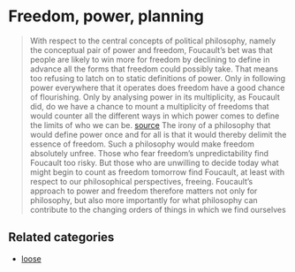 # Freedom, power, planning

> With respect to the central concepts of political philosophy, namely the conceptual pair of power and freedom, Foucault’s bet was that people are likely to win more for freedom by declining to define in advance all the forms that freedom could possibly take. That means too refusing to latch on to static definitions of power. Only in following power everywhere that it operates does freedom have a good chance of flourishing. Only by analysing power in its multiplicity, as Foucault did, do we have a chance to mount a multiplicity of freedoms that would counter all the different ways in which power comes to define the limits of who we can be. [source](https://aeon.co/essays/why-foucaults-work-on-power-is-more-important-than-ever)
> The irony of a philosophy that would define power once and for all is that it would thereby delimit the essence of freedom. Such a philosophy would make freedom absolutely unfree. Those who fear freedom’s unpredictability find Foucault too risky. But those who are unwilling to decide today what might begin to count as freedom tomorrow find Foucault, at least with respect to our philosophical perspectives, freeing. Foucault’s approach to power and freedom therefore matters not only for philosophy, but also more importantly for what philosophy can contribute to the changing orders of things in which we find ourselves

## Related categories

- [loose](../loose)
